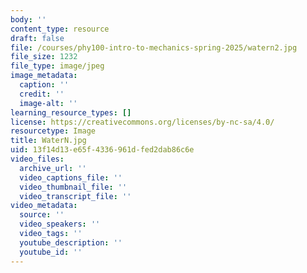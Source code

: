 ```yaml
---
body: ''
content_type: resource
draft: false
file: /courses/phy100-intro-to-mechanics-spring-2025/watern2.jpg
file_size: 1232
file_type: image/jpeg
image_metadata:
  caption: ''
  credit: ''
  image-alt: ''
learning_resource_types: []
license: https://creativecommons.org/licenses/by-nc-sa/4.0/
resourcetype: Image
title: WaterN.jpg
uid: 13f14d13-e65f-4336-961d-fed2dab86c6e
video_files:
  archive_url: ''
  video_captions_file: ''
  video_thumbnail_file: ''
  video_transcript_file: ''
video_metadata:
  source: ''
  video_speakers: ''
  video_tags: ''
  youtube_description: ''
  youtube_id: ''
---
```

